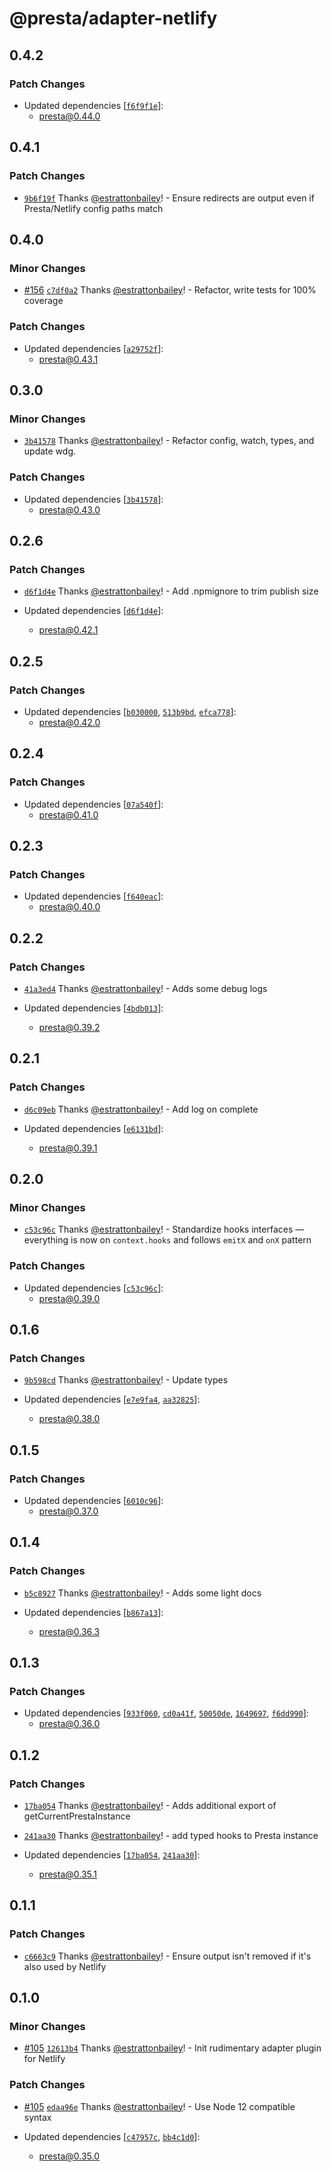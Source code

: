 # @presta/adapter-netlify

## 0.4.2

### Patch Changes

- Updated dependencies [[`f6f9f1e`](https://github.com/sure-thing/presta/commit/f6f9f1eefd9636a2818badf4518757145e1510d1)]:
  - presta@0.44.0

## 0.4.1

### Patch Changes

- [`9b6f19f`](https://github.com/sure-thing/presta/commit/9b6f19f99827a9dae0612ba86ddfc46269c6746b) Thanks [@estrattonbailey](https://github.com/estrattonbailey)! - Ensure redirects are output even if Presta/Netlify config paths match

## 0.4.0

### Minor Changes

- [#156](https://github.com/sure-thing/presta/pull/156) [`c7df0a2`](https://github.com/sure-thing/presta/commit/c7df0a2c4416464d27f18aff3bf0635f9bf06a87) Thanks [@estrattonbailey](https://github.com/estrattonbailey)! - Refactor, write tests for 100% coverage

### Patch Changes

- Updated dependencies [[`a29752f`](https://github.com/sure-thing/presta/commit/a29752fa95faf0dad9785128f7e195668e229d5d)]:
  - presta@0.43.1

## 0.3.0

### Minor Changes

- [`3b41578`](https://github.com/sure-thing/presta/commit/3b41578612855375f9ec25f89f5c974283cff0de) Thanks [@estrattonbailey](https://github.com/estrattonbailey)! - Refactor config, watch, types, and update wdg.

### Patch Changes

- Updated dependencies [[`3b41578`](https://github.com/sure-thing/presta/commit/3b41578612855375f9ec25f89f5c974283cff0de)]:
  - presta@0.43.0

## 0.2.6

### Patch Changes

- [`d6f1d4e`](https://github.com/sure-thing/presta/commit/d6f1d4e3855b5e6b90e108f744aae276b65c6c38) Thanks [@estrattonbailey](https://github.com/estrattonbailey)! - Add .npmignore to trim publish size

- Updated dependencies [[`d6f1d4e`](https://github.com/sure-thing/presta/commit/d6f1d4e3855b5e6b90e108f744aae276b65c6c38)]:
  - presta@0.42.1

## 0.2.5

### Patch Changes

- Updated dependencies [[`b030000`](https://github.com/sure-thing/presta/commit/b03000046aa462216e6a973059c7ae740d58f761), [`513b9bd`](https://github.com/sure-thing/presta/commit/513b9bd199c9c7850041f8a545b29c0894d23024), [`efca778`](https://github.com/sure-thing/presta/commit/efca77808259f866e63c9465292d5344482beaa0)]:
  - presta@0.42.0

## 0.2.4

### Patch Changes

- Updated dependencies [[`07a540f`](https://github.com/sure-thing/presta/commit/07a540fa296edeea304d90de84c9c9f98f6bb0b1)]:
  - presta@0.41.0

## 0.2.3

### Patch Changes

- Updated dependencies [[`f640eac`](https://github.com/sure-thing/presta/commit/f640eacefefc34b039eed317589cd292a5af5f1e)]:
  - presta@0.40.0

## 0.2.2

### Patch Changes

- [`41a3ed4`](https://github.com/sure-thing/presta/commit/41a3ed49444da625a652ba1c71c5a420718600af) Thanks [@estrattonbailey](https://github.com/estrattonbailey)! - Adds some debug logs

- Updated dependencies [[`4bdb013`](https://github.com/sure-thing/presta/commit/4bdb013f6424d00561274c2c79b17753b2ef2224)]:
  - presta@0.39.2

## 0.2.1

### Patch Changes

- [`d6c09eb`](https://github.com/sure-thing/presta/commit/d6c09eba2ea1c9bf4921b792634ecabfb2ef5fd3) Thanks [@estrattonbailey](https://github.com/estrattonbailey)! - Add log on complete

- Updated dependencies [[`e6131bd`](https://github.com/sure-thing/presta/commit/e6131bd9effdefd421b39d80d109e02c27a0e07b)]:
  - presta@0.39.1

## 0.2.0

### Minor Changes

- [`c53c96c`](https://github.com/sure-thing/presta/commit/c53c96c5ea5ab9698ca4776beeacc7ad3ff52ae1) Thanks [@estrattonbailey](https://github.com/estrattonbailey)! - Standardize hooks interfaces — everything is now on `context.hooks` and follows `emitX` and `onX` pattern

### Patch Changes

- Updated dependencies [[`c53c96c`](https://github.com/sure-thing/presta/commit/c53c96c5ea5ab9698ca4776beeacc7ad3ff52ae1)]:
  - presta@0.39.0

## 0.1.6

### Patch Changes

- [`9b598cd`](https://github.com/sure-thing/presta/commit/9b598cdff269851d15cd9a4cfe7363eb2f886144) Thanks [@estrattonbailey](https://github.com/estrattonbailey)! - Update types

- Updated dependencies [[`e7e9fa4`](https://github.com/sure-thing/presta/commit/e7e9fa42be718902763c1e4b0dad5f8b10bb93a1), [`aa32825`](https://github.com/sure-thing/presta/commit/aa3282511351de5afa2cb79b2c7c6bfbed0b44ea)]:
  - presta@0.38.0

## 0.1.5

### Patch Changes

- Updated dependencies [[`6010c96`](https://github.com/sure-thing/presta/commit/6010c968b3dfe2e04638233be1e3f20839bdfab8)]:
  - presta@0.37.0

## 0.1.4

### Patch Changes

- [`b5c8927`](https://github.com/sure-thing/presta/commit/b5c89274a09b59eb91164efd875f136632716f40) Thanks [@estrattonbailey](https://github.com/estrattonbailey)! - Adds some light docs

- Updated dependencies [[`b867a13`](https://github.com/sure-thing/presta/commit/b867a13a7932d91b7be5086f68ab68333d198cc3)]:
  - presta@0.36.3

## 0.1.3

### Patch Changes

- Updated dependencies [[`933f060`](https://github.com/sure-thing/presta/commit/933f060f5c511a58a733387bdd810d7b2b1590a4), [`cd0a41f`](https://github.com/sure-thing/presta/commit/cd0a41ff0362fcca938d8b4c4442933f536ca1ba), [`50050de`](https://github.com/sure-thing/presta/commit/50050de22a8edf52c7fdb156d18b747e96a37847), [`1649697`](https://github.com/sure-thing/presta/commit/1649697bc888f6e02418b886296f5ced45e9f0c8), [`f6dd990`](https://github.com/sure-thing/presta/commit/f6dd99040395e735514ca515b8e436ac4a0437f1)]:
  - presta@0.36.0

## 0.1.2

### Patch Changes

- [`17ba054`](https://github.com/sure-thing/presta/commit/17ba054a323e44a6c62270cc74dbd88eba8cdfa8) Thanks [@estrattonbailey](https://github.com/estrattonbailey)! - Adds additional export of getCurrentPrestaInstance

* [`241aa30`](https://github.com/sure-thing/presta/commit/241aa304316a32d098564308a22eed822c8828f9) Thanks [@estrattonbailey](https://github.com/estrattonbailey)! - add typed hooks to Presta instance

* Updated dependencies [[`17ba054`](https://github.com/sure-thing/presta/commit/17ba054a323e44a6c62270cc74dbd88eba8cdfa8), [`241aa30`](https://github.com/sure-thing/presta/commit/241aa304316a32d098564308a22eed822c8828f9)]:
  - presta@0.35.1

## 0.1.1

### Patch Changes

- [`c6663c9`](https://github.com/sure-thing/presta/commit/c6663c9798f0618b58861d8a69a0fe34be3819e9) Thanks [@estrattonbailey](https://github.com/estrattonbailey)! - Ensure output isn't removed if it's also used by Netlify

## 0.1.0

### Minor Changes

- [#105](https://github.com/sure-thing/presta/pull/105) [`12613b4`](https://github.com/sure-thing/presta/commit/12613b440f6eb4cc5ed2d76b062dcf603b984343) Thanks [@estrattonbailey](https://github.com/estrattonbailey)! - Init rudimentary adapter plugin for Netlify

### Patch Changes

- [#105](https://github.com/sure-thing/presta/pull/105) [`edaa96e`](https://github.com/sure-thing/presta/commit/edaa96e0f0eac63087c3eba7d105342fe139361c) Thanks [@estrattonbailey](https://github.com/estrattonbailey)! - Use Node 12 compatible syntax

- Updated dependencies [[`c47957c`](https://github.com/sure-thing/presta/commit/c47957c6b9c4c97f578094a3e991a2aaeaaf8670), [`bb4c1d0`](https://github.com/sure-thing/presta/commit/bb4c1d0d3505bd99639eec8d244e4a1763c77458)]:
  - presta@0.35.0
